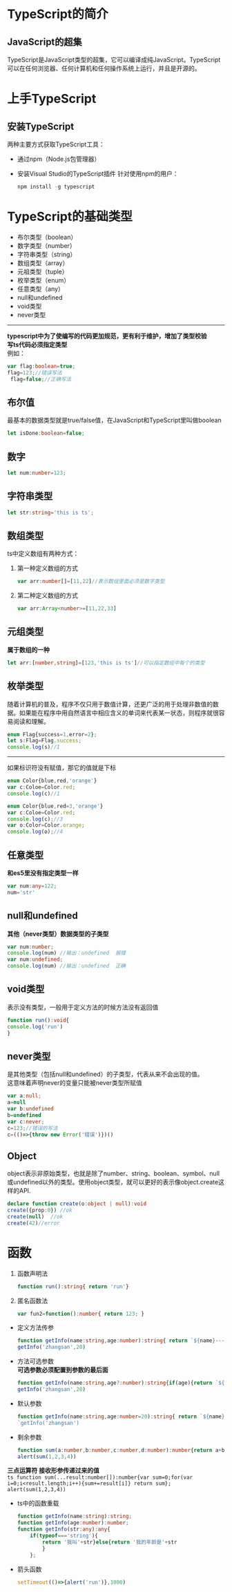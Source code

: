# TypeScript的简介
## JavaScript的超集
TypeScript是JavaScript类型的超集，它可以编译成纯JavaScript。TypeScript可以在任何浏览器、任何计算机和任何操作系统上运行，并且是开源的。
# 上手TypeScript
## 安装TypeScript
两种主要方式获取TypeScript工具：  

* 通过npm（Node.js包管理器）
* 安装Visual Studio的TypeScript插件
针对使用npm的用户：

	```ts
	npm install -g typescript
	```  
# TypeScript的基础类型
* 布尔类型（boolean）
* 数字类型（number）
* 字符串类型（string）
* 数组类型（array）
* 元祖类型（tuple）
* 枚举类型（enum）
* 任意类型（any）
* null和undefined
* void类型
* never类型
***
**typescript中为了使编写的代码更加规范，更有利于维护，增加了类型校验**  
**写ts代码必须指定类型**  
例如：  
```ts
var flag:boolean=true;  
flag=123;//错误写法 
 flag=false;//正确写法
 ```
## 布尔值
最基本的数据类型就是true/false值，在JavaScript和TypeScript里叫做boolean  
```ts
let isDone:boolean=false;
```
## 数字
```ts
let num:number=123;
```
## 字符串类型
```ts
let str:string='this is ts';
```
## 数组类型
ts中定义数组有两种方式：  
1. 第一种定义数组的方式  
	```ts
	var arr:number[]=[11,22]//表示数组里面必须是数字类型
	```
2. 第二种定义数组的方式  
	```ts
	var arr:Array<number>=[11,22,33]
	```
## 元组类型
**属于数组的一种**  
```ts
let arr:[number,string]=[123,'this is ts']//可以指定数组中每个的类型
```
## 枚举类型
随着计算机的普及，程序不仅只用于数值计算，还更广泛的用于处理非数值的数据。如果能在程序中用自然语言中相应含义的单词来代表某一状态，则程序就很容易阅读和理解。  
```ts
enum Flag{success=1,error=2}; 
let s:Flag=Flag.success;
console.log(s)//1
```
***
如果标识符没有赋值，那它的值就是下标  
```ts
enum Color{blue,red,'orange'}  
var c:Coloe=Color.red;  
console.log(c)//1
```  
```ts
enum Color{blue,red=3,'orange'}  
var c:Coloe=Color.red;  
console.log(c);//3  
var o:Color=Color.orange;  
console.log(o);//4
```  
## 任意类型  
**和es5里没有指定类型一样**  
```ts
var num:any=122;  
num='str'
```
## null和undefined
**其他（never类型）数据类型的子类型**  
```ts
var num:number;
console.log(num) //输出：undefined  报错  
var num:undefined;
console.log(num) //输出：undefined  正确
```  
## void类型
表示没有类型，一般用于定义方法的时候方法没有返回值  
```ts
function run():void{   
console.log('run')    
}
```
## never类型
是其他类型（包括null和undefined）的子类型，代表从来不会出现的值。  
这意味着声明never的变量只能被never类型所赋值  
```ts
var a:null;    
a=null    
var b:undefined    
b=undefined    
var c:never;  
c=123;//错误的写法  
c=(()=>{throw new Error('错误')})()
```
## Object
object表示非原始类型，也就是除了number、string、boolean、symbol、null或undefined以外的类型。使用object类型，就可以更好的表示像object.create这样的API.  
```ts
declare function create(o:object | null):void  
create({prop:0}) //ok 
create(null)  //ok  
create(42)//error
```
# 函数
1. 函数声明法    
	```ts
	function run():string{ return 'run'}
	```  
2. 匿名函数法    
	```ts
	var fun2=function():number{ return 123; } 
	```  
* 定义方法传参  
	```ts
	function getInfo(name:string,age:number):string{ return `${name}---${age}` }  
	getInfo('zhangsan',20)
	```
* 方法可选参数  
	**可选参数必须配置到参数的最后面**  
	```ts
	function getInfo(name:string,age?:number):string{if(age){return `${name}---${age}`}else{return `${name}---年龄保密`} }  
	getInfo('zhangsan',20)
	```
* 默认参数  
	```ts
	function getInfo(name:string,age:number=20):string{ return `${name}---${age}` }  
	`getInfo('zhangsan')
	```
* 剩余参数  
	```ts
	function sum(a:number,b:number,c:number,d:number):number{return a+b+c+d};   
	alert(sum(1,2,3,4))
	```    
**三点运算符  接收形参传递过来的值**  
	```ts
	function sum(...result:number[]):number{var sum=0;for(var i=0;i<result.length;i++){sum+=result[i]} return sum}; 
	alert(sum(1,2,3,4))
	``` 
* ts中的函数重载  
	```ts
	function getInfo(name:string):string;
	function getInfo(age:number):number; 
    function getInfo(str:any):any{
		if(typeof==='string'){
			return '我叫'+str}else{return '我的年龄是'+str
			}
		};
	```   
* 箭头函数  
	```ts
	setTimeout(()=>{alert('run')},1000)
	```